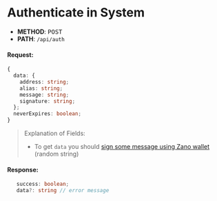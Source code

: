 # Authenticate in System
- **METHOD**: <kbd>POST</kbd>  
- **PATH**: `/api/auth`

#### Request:
```typescript
{
  data: {
    address: string;
    alias: string;
    message: string;
    signature: string;
  };
  neverExpires: boolean;
}
```

>Explanation of Fields:  
>- To get ```data``` you should [sign some message using Zano wallet](https://docs.zano.org/docs/build/rpc-api/wallet-rpc-api/sign_message/) (random string)

#### Response:
```typescript
   success: boolean;
   data?: string // error message 
```